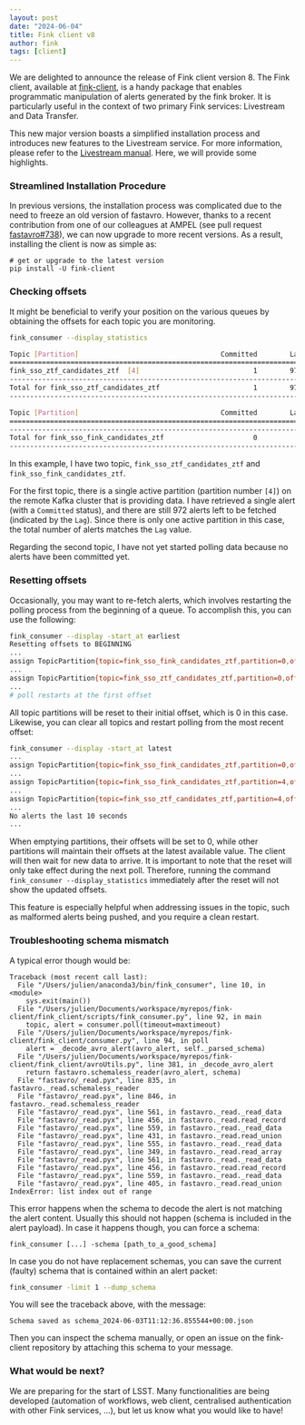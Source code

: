 ```yaml
---
layout: post
date: "2024-06-04"
title: Fink client v8
author: fink
tags: [client]
---
```


We are delighted to announce the release of Fink client version 8. The Fink client, available at [fink-client](https://github.com/astrolabsoftware/fink-client), is a handy package that enables programmatic manipulation of alerts generated by the fink broker. It is particularly useful in the context of two primary Fink services: Livestream and Data Transfer.

This new major version boasts a simplified installation process and introduces new features to the Livestream service. For more information, please refer to the [Livestream manual](https://fink-broker.readthedocs.io/en/latest/services/livestream). Here, we will provide some highlights.

### Streamlined Installation Procedure

In previous versions, the installation process was complicated due to the need to freeze an old version of fastavro. However, thanks to a recent contribution from one of our colleagues at AMPEL (see pull request [fastavro#738](https://github.com/fastavro/fastavro/pull/738)), we can now upgrade to more recent versions. As a result, installing the client is now as simple as:

```
# get or upgrade to the latest version
pip install -U fink-client
```

### Checking offsets

It might be beneficial to verify your position on the various queues by obtaining the offsets for each topic you are monitoring.

```bash
fink_consumer --display_statistics

Topic [Partition]                                   Committed        Lag
========================================================================
fink_sso_ztf_candidates_ztf  [4]                            1        972
------------------------------------------------------------------------
Total for fink_sso_ztf_candidates_ztf                       1        972
------------------------------------------------------------------------

Topic [Partition]                                   Committed        Lag
========================================================================
------------------------------------------------------------------------
Total for fink_sso_fink_candidates_ztf                      0          2
------------------------------------------------------------------------
```

In this example, I have two topic, `fink_sso_ztf_candidates_ztf` and `fink_sso_fink_candidates_ztf`. 

For the first topic, there is a single active partition (partition number `[4]`) on the remote Kafka cluster that is providing data. I have retrieved a single alert (with a `Committed` status), and there are still 972 alerts left to be fetched (indicated by the `Lag`). Since there is only one active partition in this case, the total number of alerts matches the `Lag` value.

Regarding the second topic, I have not yet started polling data because no alerts have been committed yet.

### Resetting offsets

Occasionally, you may want to re-fetch alerts, which involves restarting the polling process from the beginning of a queue. To accomplish this, you can use the following:

```bash
fink_consumer --display -start_at earliest
Resetting offsets to BEGINNING
...
assign TopicPartition{topic=fink_sso_fink_candidates_ztf,partition=0,offset=0,leader_epoch=None,error=None}
...
assign TopicPartition{topic=fink_sso_ztf_candidates_ztf,partition=0,offset=0,leader_epoch=None,error=None}
...
# poll restarts at the first offset
```

All topic partitions will be reset to their initial offset, which is 0 in this case. Likewise, you can clear all topics and restart polling from the most recent offset:

```bash
fink_consumer --display -start_at latest
...
assign TopicPartition{topic=fink_sso_fink_candidates_ztf,partition=0,offset=0,leader_epoch=None,error=None}
...
assign TopicPartition{topic=fink_sso_fink_candidates_ztf,partition=4,offset=2,leader_epoch=None,error=None}
...
assign TopicPartition{topic=fink_sso_ztf_candidates_ztf,partition=4,offset=973,leader_epoch=None,error=None}
...
No alerts the last 10 seconds
...
```

When emptying partitions, their offsets will be set to 0, while other partitions will maintain their offsets at the latest available value. The client will then wait for new data to arrive. It is important to note that the reset will only take effect during the next poll. Therefore, running the command `fink_consumer --display_statistics` immediately after the reset will not show the updated offsets.

This feature is especially helpful when addressing issues in the topic, such as malformed alerts being pushed, and you require a clean restart.

### Troubleshooting schema mismatch

A typical error though would be:

```
Traceback (most recent call last):
  File "/Users/julien/anaconda3/bin/fink_consumer", line 10, in <module>
    sys.exit(main())
  File "/Users/julien/Documents/workspace/myrepos/fink-client/fink_client/scripts/fink_consumer.py", line 92, in main
    topic, alert = consumer.poll(timeout=maxtimeout)
  File "/Users/julien/Documents/workspace/myrepos/fink-client/fink_client/consumer.py", line 94, in poll
    alert = _decode_avro_alert(avro_alert, self._parsed_schema)
  File "/Users/julien/Documents/workspace/myrepos/fink-client/fink_client/avroUtils.py", line 381, in _decode_avro_alert
    return fastavro.schemaless_reader(avro_alert, schema)
  File "fastavro/_read.pyx", line 835, in fastavro._read.schemaless_reader
  File "fastavro/_read.pyx", line 846, in fastavro._read.schemaless_reader
  File "fastavro/_read.pyx", line 561, in fastavro._read._read_data
  File "fastavro/_read.pyx", line 456, in fastavro._read.read_record
  File "fastavro/_read.pyx", line 559, in fastavro._read._read_data
  File "fastavro/_read.pyx", line 431, in fastavro._read.read_union
  File "fastavro/_read.pyx", line 555, in fastavro._read._read_data
  File "fastavro/_read.pyx", line 349, in fastavro._read.read_array
  File "fastavro/_read.pyx", line 561, in fastavro._read._read_data
  File "fastavro/_read.pyx", line 456, in fastavro._read.read_record
  File "fastavro/_read.pyx", line 559, in fastavro._read._read_data
  File "fastavro/_read.pyx", line 405, in fastavro._read.read_union
IndexError: list index out of range
```

This error happens when the schema to decode the alert is not matching the alert content. Usually this should not happen (schema is included in the alert payload). In case it happens though, you can force a schema:

```
fink_consumer [...] -schema [path_to_a_good_schema]
```

In case you do not have replacement schemas, you can save the current (faulty) schema that is contained within an alert packet:

```bash
fink_consumer -limit 1 --dump_schema
```

You will see the traceback above, with the message:

```
Schema saved as schema_2024-06-03T11:12:36.855544+00:00.json
```


Then you can inspect the schema manually, or open an issue on the fink-client repository by attaching this schema to your message.

### What would be next?

We are preparing for the start of LSST. Many functionalities are being developed (automation of workflows, web client, centralised authentication with other Fink services, ...), but let us know what you would like to have! 

